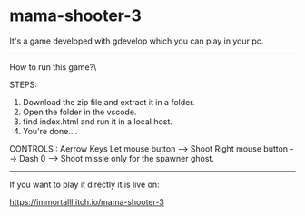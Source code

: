 # mama-shooter-3
It's a game developed with gdevelop which you can play in your pc.

-------------------------------------------------------------------------------------------------------------------------------------------------------------------------

How to run this game?\

STEPS:

1. Download the zip file and extract it in a folder.
2. Open the folder in the vscode.
3. find index.html and run it in a local host.
4. You're done....

CONTROLS :
Aerrow Keys
Let mouse button --> Shoot
Right mouse button --> Dash
0 --> Shoot missle only for the spawner ghost.


-----------------------------------------------------------------------------------------------------------------------------------------------------------------------

If you want to play it directly it is live on:

https://immortalll.itch.io/mama-shooter-3
